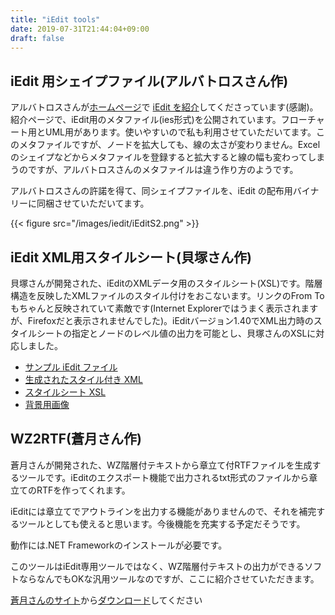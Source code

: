 ```yaml
---
title: "iEdit tools"
date: 2019-07-31T21:44:04+09:00
draft: false
---
```


## iEdit 用シェイプファイル(アルバトロスさん作)

アルバトロスさんが[ホームページ](http://www2u.biglobe.ne.jp/~albatros/index.htm)で [iEdit を紹介](http://www2u.biglobe.ne.jp/~albatros/iEdit.htm)してくださっています(感謝)。紹介ページで、iEdit用のメタファイル(ies形式)を公開されています。フローチャート用とUML用があります。使いやすいので私も利用させていただいてます。このメタファイルですが、ノードを拡大しても、線の太さが変わりません。Excelのシェイプなどからメタファイルを登録すると拡大すると線の幅も変わってしまうのですが、アルバトロスさんのメタファイルは違う作り方のようです。

アルバトロスさんの許諾を得て、同シェイプファイルを、iEdit の配布用バイナリーに同梱させていただいてます。

{{< figure src="/images/iedit/iEditS2.png" >}}

## iEdit XML用スタイルシート(貝塚さん作)
貝塚さんが開発された、iEditのXMLデータ用のスタイルシート(XSL)です。階層構造を反映したXMLファイルのスタイル付けをおこないます。リンクのFrom Toもちゃんと反映されていて素敵です(Internet Explorerではうまく表示されますが、Firefoxだと表示されませんでした)。iEditバージョン1.40でXML出力時のスタイルシートの指定とノードのレベル値の出力を可能とし、貝塚さんのXSLに対応しました。

- [サンプル iEdit ファイル](sample.ied)
- [生成されたスタイル付き XML](sample.xml)
- [スタイルシート XSL](iedit.xsl)
- [背景用画像](iEditBlue.gif)

## WZ2RTF(蒼月さん作)
蒼月さんが開発された、WZ階層付テキストから章立て付RTFファイルを生成するツールです。iEditのエクスポート機能で出力されるtxt形式のファイルから章立てのRTFを作ってくれます。

iEditには章立てでアウトラインを出力する機能がありませんので、それを補完するツールとしても使えると思います。今後機能を充実する予定だそうです。

動作には.NET Frameworkのインストールが必要です。

このツールはiEdit専用ツールではなく、WZ階層付テキストの出力ができるソフトならなんでもOKな汎用ツールなのですが、ここに紹介させていただきます。

[蒼月さんのサイト](http://www.sougetu.net/)から[ダウンロード](http://www.sougetu.net/program/wz2rtf%e3%80%80iedit%E3%81%AE%E3%83%86%E3%82%AD%E3%82%B9%E3%83%88%E5%87%BA%E5%8A%9B%E3%83%87%E3%83%BC%E3%82%BF%E3%82%92rtf%E3%81%AB%E5%A4%89%E6%8F%9B)してください